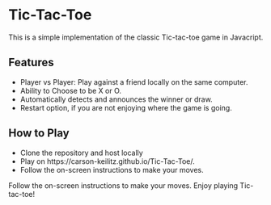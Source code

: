 # Tic-Tac-Toe
This is a simple implementation of the classic Tic-tac-toe game in Javacript.

## Features
<ul>
  <li>Player vs Player: Play against a friend locally on the same computer.</li>
  <li>Ability to Choose to be X or O.</li>
  <li>Automatically detects and announces the winner or draw.</li>
  <li>Restart option, if you are not enjoying where the game is going.</li>
</ul>


## How to Play
<ul>
  <li>Clone the repository and host locally</li>
  <li>Play on https://carson-keilitz.github.io/Tic-Tac-Toe/.</li>
  <li>Follow the on-screen instructions to make your moves.</li>
</ul>
Follow the on-screen instructions to make your moves.
Enjoy playing Tic-tac-toe!

